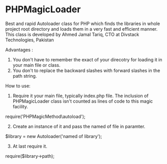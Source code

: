 # PHPMagicLoader
Best and rapid Autoloader class for PHP which finds the libraries in whole project root directory and loads them in a very fast and efficient manner.
This class is developed by Ahmed Jamal Tariq, CTO at Divstack Technologies, Pakistan

Advantages :
1) You don't have to remember the exact of your direcotry for loading it in your main file or class.
2) You don't to replace the backward slashes with forward slashes in the path string.

How to use:
1) Require it your main file, typically index.php file. The inclusion of PHPMagicLoader class isn't counted as lines of code to this magic facility.

require('PHPMagicMethod\autoload');

2) Create an instance of it and pass the named of file in paramter.

$library = new Autoloader('named of library');

3) At last require it.

require($library->path);
